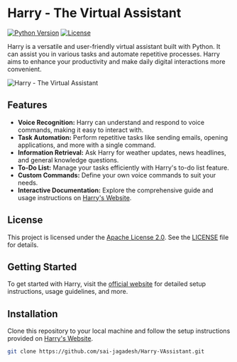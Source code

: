 # Harry - The Virtual Assistant

[![Python Version](https://img.shields.io/badge/python-3.8+-blue.svg)](https://www.python.org/downloads/release/python-386/)
[![License](https://img.shields.io/badge/license-Apache%202.0-blue.svg)](https://github.com/sai-jagadesh/harry/blob/main/LICENSE)


Harry is a versatile and user-friendly virtual assistant built with Python. It can assist you in various tasks and automate repetitive processes. Harry aims to enhance your productivity and make daily digital interactions more convenient.

![Harry - The Virtual Assistant](./LAPTOPICON.ico)

## Features

- **Voice Recognition:** Harry can understand and respond to voice commands, making it easy to interact with.
- **Task Automation:** Perform repetitive tasks like sending emails, opening applications, and more with a single command.
- **Information Retrieval:** Ask Harry for weather updates, news headlines, and general knowledge questions.
- **To-Do List:** Manage your tasks efficiently with Harry's to-do list feature.
- **Custom Commands:** Define your own voice commands to suit your needs.
- **Interactive Documentation:** Explore the comprehensive guide and usage instructions on [Harry's Website](https://sites.google.com/view/harry-the-assistant).

## License

This project is licensed under the [Apache License 2.0](https://www.apache.org/licenses/LICENSE-2.0). See the [LICENSE](./LICENSE) file for details.


## Getting Started

To get started with Harry, visit the [official website](https://sites.google.com/view/harry-the-assistant) for detailed setup instructions, usage guidelines, and more.

## Installation

Clone this repository to your local machine and follow the setup instructions provided on [Harry's Website](https://sites.google.com/view/harry-the-assistant).

```bash
git clone https://github.com/sai-jagadesh/Harry-VAssistant.git
